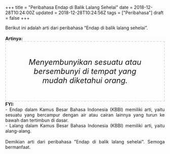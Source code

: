 +++
title = "Peribahasa Endap di Balik Lalang Sehelai"
date = 2018-12-28T10:24:00Z
updated = 2018-12-28T10:24:56Z
tags = ["Peribahasa"]
draft = false
+++

<div dir="ltr" style="text-align: left;" trbidi="on"><div style="text-align: justify;">Berikut ini adalah arti dari peribahasa “Endap di balik lalang sehelai”.</div><br /><div style="text-align: justify;"><b>Artinya:</b></div><div style="border: 2px dashed #ddd; font-size: 24px; height: auto; margin: 0 auto; padding: 50px; text-align: center; width: auto;"><i>Menyembunyikan sesuatu atau bersembunyi di tempat yang mudah diketahui orang.</i></div><div style="text-align: justify;"><b>FYI:</b><br />- Endap dalam Kamus Besar Bahasa Indonesia (KBBI) memiliki arti, yaitu sesuatu yang bercampur dengan air atau cairan lainnya yang turun ke bawah dan tertimbun di dasar.<br />- Lalang dalam Kamus Besar Bahasa Indonesia (KBBI) memiliki arti, yaitu alang-alang.</div><br /><div style="text-align: justify;">Demikian arti dari peribahasa "Endap di balik lalang sehelai". Semoga bermanfaat. </div></div>
